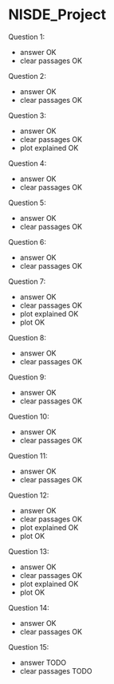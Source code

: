 # NISDE_Project

Question 1: </br>
- answer OK
- clear passages OK

Question 2: </br>
- answer OK
- clear passages OK

Question 3: </br>
- answer OK
- clear passages OK
- plot explained OK

Question 4: </br>
- answer OK
- clear passages OK

Question 5: </br>
- answer OK
- clear passages OK

Question 6: </br>
- answer OK
- clear passages OK

Question 7: </br>
- answer OK
- clear passages OK
- plot explained OK
- plot OK

Question 8: </br>
- answer OK
- clear passages OK

Question 9: </br>
- answer OK
- clear passages OK

Question 10: </br>
- answer OK
- clear passages OK

Question 11: </br>
- answer OK
- clear passages OK

Question 12: </br>
- answer OK
- clear passages OK
- plot explained OK
- plot OK

Question 13: </br>
- answer OK
- clear passages OK
- plot explained OK
- plot OK

Question 14: </br>
- answer OK
- clear passages OK

Question 15: </br>
- answer TODO
- clear passages TODO
